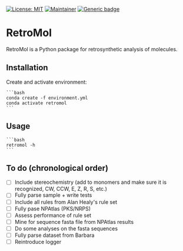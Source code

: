 [![License: MIT](https://img.shields.io/badge/License-MIT-yellow.svg)](./LICENSE)
[![Maintainer](https://img.shields.io/badge/Maintainer-davidmeijer-blue)](https://github.com/davidmeijer)
[![Generic badge](https://img.shields.io/badge/Version-alpha-green.svg)](https://shields.io/)

# RetroMol

RetroMol is a Python package for retrosynthetic analysis of molecules.

## Installation

Create and activate environment:
    
    ```bash
    conda create -f environment.yml
    conda activate retromol
    ```

## Usage

    ```bash
    retromol -h
    ```

## To do (chronological order)
- [ ] Include stereochemistry (add to monomers and make sure it is recognized, CW, CCW, E, Z, R, S, etc.)
- [ ] Fully parse sample + write tests
- [ ] Include all rules from Alan Healy's rule set
- [ ] Fully pase NPAtlas (PKS/NRPS)
- [ ] Assess performance of rule set
- [ ] Mine for sequence fasta file from NPAtlas results
- [ ] Do some analyses on the fasta sequences
- [ ] Fully parse dataset from Barbara
- [ ] Reintroduce logger